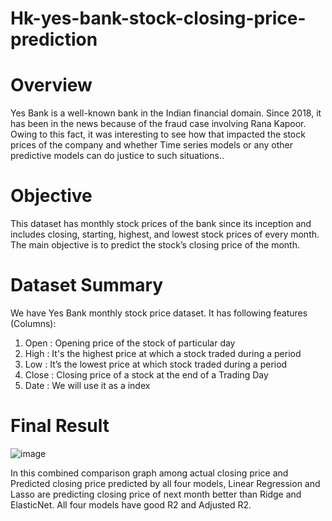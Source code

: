 # Hk-yes-bank-stock-closing-price-prediction
# Overview
Yes Bank is a well-known bank in the Indian financial domain. Since 2018, it has been in the news because of the fraud case involving Rana Kapoor. Owing to this fact, it was interesting to see how that impacted the stock prices of the company and whether Time series models or any other predictive models can do justice to such situations..

# Objective
This dataset has monthly stock prices of the bank since its inception and includes closing, starting, highest, and lowest stock prices of every month. The main objective is to predict the stock’s closing price of the month.

# Dataset Summary
We have Yes Bank monthly stock price dataset. It has following features (Columns):
1) Open : Opening price of the stock of particular day
2) High : It's the highest price at which a stock traded during a period
3) Low : It’s the lowest price at which stock traded during a period
4) Close : Closing price of a stock at the end of a Trading Day
5) Date : We will use it as a index

# Final Result

![image](https://user-images.githubusercontent.com/90507696/155869701-662ea116-2345-40ea-a38f-03663fb7f8d6.png)

In this combined comparison graph among actual closing price and Predicted closing price predicted by all four models, Linear Regression and Lasso are predicting closing price of next month better than Ridge and ElasticNet. All four models have good R2 and Adjusted R2.
